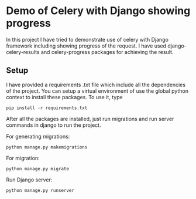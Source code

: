 # Demo of Celery with Django showing progress
In this project I have tried to demonstrate use of celery with Django framework including showing progress of the request. I have used django-celery-results
and celery-progress packages for achieving the result.

## Setup
I have provided a requirements .txt file which include all the dependencies of the project. You can setup a virtual environment of use the global python context to install these packages. To use it, type

    pip install -r requirements.txt

After all the packages are installed, just run migrations and run server commands in django to run the project.

For generating migrations: 

    python manage.py makemigrations

For migration: 

    python manage.py migrate

Run Django server: 

    python manage.py runserver
